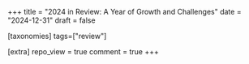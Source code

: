 +++
title = "2024 in Review: A Year of Growth and Challenges"
date = "2024-12-31"
draft = false

[taxonomies]
tags=["review"]

[extra]
repo_view = true
comment = true
+++

